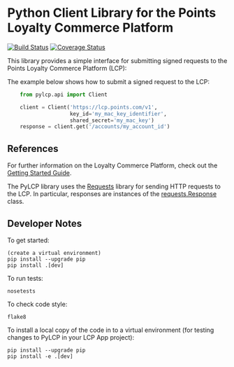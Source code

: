 Python Client Library for the Points Loyalty Commerce Platform
==============================================================

[![Build Status](https://travis-ci.org/Points/PyLCP.svg?branch=master)](https://travis-ci.org/Points/PyLCP) [![Coverage Status](https://coveralls.io/repos/Points/PyLCP/badge.svg)](https://coveralls.io/r/Points/PyLCP)

This library provides a simple interface for submitting signed 
requests to the Points Loyalty Commerce Platform (LCP):

The example below shows how to submit a signed request to the LCP:

```python
	from pylcp.api import Client

	client = Client('https://lcp.points.com/v1',
					key_id='my_mac_key_identifier',
					shared_secret='my_mac_key')
	response = client.get('/accounts/my_account_id')
```

References
----------
For further information on the Loyalty Commerce Platform, check out 
the [Getting Started Guide](http://points.github.io/Loyalty-Commerce-Platform/index.html).

The PyLCP library uses the [Requests](http://www.python-requests.org/en/latest/)
library for sending HTTP requests to the
LCP. In particular, responses are instances of the 
[requests.Response](http://docs.python-requests.org/en/latest/api/#requests.Response) class.

Developer Notes
---------------

To get started:

    (create a virtual environment)
    pip install --upgrade pip
    pip install .[dev]

To run tests:

    nosetests

To check code style:

    flake8

To install a local copy of the code in to a virtual environment (for testing
changes to PyLCP in your LCP App project):

    pip install --upgrade pip
    pip install -e .[dev]

